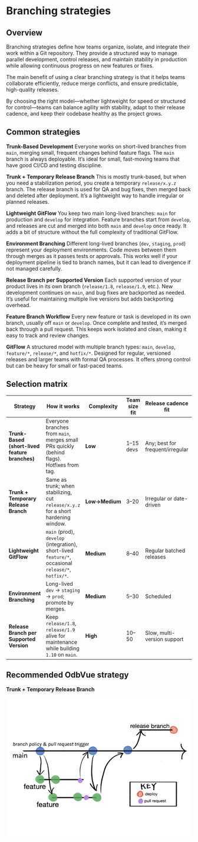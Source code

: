 # Branching strategies

## Overview

Branching strategies define how teams organize, isolate, and integrate their work within a Git repository. They provide a structured way to manage parallel development, control releases, and maintain stability in production while allowing continuous progress on new features or fixes. 

The main benefit of using a clear branching strategy is that it helps teams collaborate efficiently, reduce merge conflicts, and ensure predictable, high-quality releases. 

By choosing the right model—whether lightweight for speed or structured for control—teams can balance agility with stability, adapt to their release cadence, and keep their codebase healthy as the project grows.

## Common strategies

**Trunk-Based Development**
Everyone works on short-lived branches from `main`, merging small, frequent changes behind feature flags. The `main` branch is always deployable. It’s ideal for small, fast-moving teams that have good CI/CD and testing discipline.

**Trunk + Temporary Release Branch**
This is mostly trunk-based, but when you need a stabilization period, you create a temporary `release/x.y.z` branch. The release branch is used for QA and bug fixes, then merged back and deleted after deployment. It’s a lightweight way to handle irregular or planned releases.

**Lightweight GitFlow**
You keep two main long-lived branches: `main` for production and `develop` for integration. Feature branches start from `develop`, and releases are cut and merged into both `main` and `develop` once ready. It adds a bit of structure without the full complexity of traditional GitFlow.

**Environment Branching**
Different long-lived branches (`dev`, `staging`, `prod`) represent your deployment environments. Code moves between them through merges as it passes tests or approvals. This works well if your deployment pipeline is tied to branch names, but it can lead to divergence if not managed carefully.

**Release Branch per Supported Version**
Each supported version of your product lives in its own branch (`release/1.8`, `release/1.9`, etc.). New development continues on `main`, and bug fixes are backported as needed. It’s useful for maintaining multiple live versions but adds backporting overhead.

**Feature Branch Workflow**
Every new feature or task is developed in its own branch, usually off `main` or `develop`. Once complete and tested, it’s merged back through a pull request. This keeps work isolated and clean, making it easy to track and review changes.

**GitFlow**
A structured model with multiple branch types: `main`, `develop`, `feature/*`, `release/*`, and `hotfix/*`. Designed for regular, versioned releases and larger teams with formal QA processes. It offers strong control but can be heavy for small or fast-paced teams.

## Selection matrix

| Strategy                                       | How it works                                                                                         | Complexity                                             | Team size fit                   | Release cadence fit              | Use when…                                                            | Watch-outs                                                                   |
| ---------------------------------------------- | ---------------------------------------------------------------------------------------------------- | ------------------------------------------------------ | ------------------------------- | -------------------------------- | -------------------------------------------------------------------- | ---------------------------------------------------------------------------- |
| **Trunk-Based (short-lived feature branches)** | Everyone branches from `main`, merges small PRs quickly (behind flags). Hotfixes from tag.           | **Low**                                                | 1–15 devs                       | Any; best for frequent/irregular | You want speed, minimal ceremony, one live version.                  | Requires strong CI, flags, and code review discipline.                       |
| **Trunk + Temporary Release Branch**           | Same as trunk; when stabilizing, cut `release/x.y.z` for a short hardening window.                   | **Low→Medium**                                         | 3–20                            | Irregular or date-driven         | You occasionally need a QA freeze or marketing date.                 | Cherry-picks needed if `main` keeps moving. Keep release branch short-lived. |
| **Lightweight GitFlow**                        | `main` (prod), `develop` (integration), short-lived `feature/*`, occasional `release/*`, `hotfix/*`. | **Medium**                                             | 8–40                            | Regular batched releases         | You want a standing integration branch (`develop`) to buffer `main`. | Extra merges + drift. Easy to overcomplicate.                                |
| **Environment Branching**                      | Long-lived `dev` → `staging` → `prod`; promote by merges.                                            | **Medium**                                             | 5–30                            | Scheduled                        | Your infra/tooling is tied to branches per env.                      | Risk of divergence; promotion merges can be noisy.                           |
| **Release Branch per Supported Version**       | Keep `release/1.8`, `release/1.9` alive for maintenance while building `1.10` on `main`.             | **High**                                               | 10–50                           | Slow, multi-version support      | You must patch old versions customers are on.                        | Backport overhead, complex support matrix.                                   |

## Recommended OdbVue strategy

**Trunk + Temporary Release Branch**

![OdbVue Branching Strategy](./branching-strategy.png)

